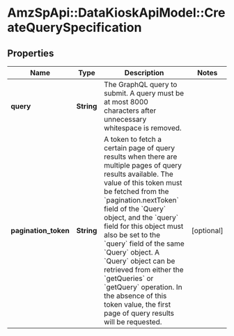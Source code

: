 # AmzSpApi::DataKioskApiModel::CreateQuerySpecification

## Properties
Name | Type | Description | Notes
------------ | ------------- | ------------- | -------------
**query** | **String** | The GraphQL query to submit. A query must be at most 8000 characters after unnecessary whitespace is removed. | 
**pagination_token** | **String** | A token to fetch a certain page of query results when there are multiple pages of query results available. The value of this token must be fetched from the &#x60;pagination.nextToken&#x60; field of the &#x60;Query&#x60; object, and the &#x60;query&#x60; field for this object must also be set to the &#x60;query&#x60; field of the same &#x60;Query&#x60; object. A &#x60;Query&#x60; object can be retrieved from either the &#x60;getQueries&#x60; or &#x60;getQuery&#x60; operation. In the absence of this token value, the first page of query results will be requested. | [optional] 

